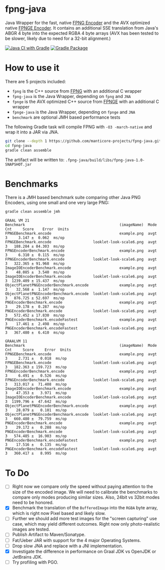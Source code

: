 # fpng-java
Java Wrapper for the fast, native [FPNG Encoder](https://github.com/richgel999/fpng) and the AVX optimized native [FPNGE Encoder](https://github.com/veluca93/fpnge).
It contains an additional SSE translation from Java's ABGR 4 byte into the expected RGBA 4 byte arrays (AVX has been tested to be slower, likely due to need for a 32-bit alignment.) 

[![Java CI with Gradle](https://github.com/manticore-projects/fpng-java/actions/workflows/gradle.yml/badge.svg)](https://github.com/manticore-projects/fpng-java/actions/workflows/gradle.yml) [![Gradle Package](https://github.com/manticore-projects/fpng-java/actions/workflows/gradle-publish.yml/badge.svg)](https://github.com/manticore-projects/fpng-java/actions/workflows/gradle-publish.yml)

# How to use it

There are 5 projects included:
- `fpng` is the C++ source from [FPNG](https://github.com/richgel999/fpng) with an additional C wrapper
- `fpng-java` is the Java Wrapper, depending on `fpng` and `JNA`
- `fpnge` is the AVX optimized C++ source from [FPNGE](https://github.com/veluca93/fpnge) with an additional C wrapper
- `fpnge-java` is the Java Wrapper, depending on `fpnge` and `JNA`
- `benchmark` are optional JMH based performance tests

The following Gradle task will compile FPNG with `-O3 -march-native` and wrap it into a JAR via JNA.

```bash
git clone --depth 1 https://github.com/manticore-projects/fpng-java.git
cd fpng-java
gradle clean assemble
```
The artifact will be written to: `.fpng-java/build/libs/fpng-java-1.0-SNAPSHOT.jar`

# Benchmarks

There is a JMH based benchmark suite comparing other Java PNG Encoders, using one small and one very large PNG:

```bash
gradle clean assemble jmh
```


```text
GRAAL VM 21
Benchmark                                           (imageName)  Mode  Cnt     Score    Error  Units
FPNGEBenchmark.encode                               example.png  avgt    3     3.147 ±  0.062  ms/op
FPNGEBenchmark.encode                   looklet-look-scale6.png  avgt    3   188.284 ± 84.303  ms/op
FPNGEncoderBenchmark.encode                         example.png  avgt    3     6.310 ±  0.115  ms/op
FPNGEncoderBenchmark.encode             looklet-look-scale6.png  avgt    3   322.365 ± 91.968  ms/op
ImageIOEncoderBenchmark.encode                      example.png  avgt    3    48.085 ±  3.540  ms/op
ImageIOEncoderBenchmark.encode          looklet-look-scale6.png  avgt    3  1239.409 ± 15.437  ms/op
ObjectPlanetPNGEncoderBenchmark.encode              example.png  avgt    3    32.568 ±  1.147  ms/op
ObjectPlanetPNGEncoderBenchmark.encode  looklet-look-scale6.png  avgt    3   876.725 ± 52.697  ms/op
PNGEncoderBenchmark.encode                          example.png  avgt    3    29.178 ±  0.287  ms/op
PNGEncoderBenchmark.encode              looklet-look-scale6.png  avgt    3   572.452 ± 17.830  ms/op
PNGEncoderBenchmark.encodeFastest                   example.png  avgt    3    17.461 ±  2.498  ms/op
PNGEncoderBenchmark.encodeFastest       looklet-look-scale6.png  avgt    3   367.480 ±  6.410  ms/op
```

```text
GRAALVM 11
Benchmark                                           (imageName)  Mode  Cnt     Score     Error  Units
FPNGEBenchmark.encode                               example.png  avgt    3     2.731 ±   0.018  ms/op
FPNGEBenchmark.encode                   looklet-look-scale6.png  avgt    3   182.363 ± 159.723  ms/op
FPNGEncoderBenchmark.encode                         example.png  avgt    3     6.491 ±   0.526  ms/op
FPNGEncoderBenchmark.encode             looklet-look-scale6.png  avgt    3   313.017 ±  71.408  ms/op
ImageIOEncoderBenchmark.encode                      example.png  avgt    3    47.353 ±   3.971  ms/op
ImageIOEncoderBenchmark.encode          looklet-look-scale6.png  avgt    3  1199.796 ±  47.642  ms/op
ObjectPlanetPNGEncoderBenchmark.encode              example.png  avgt    3    28.079 ±   0.101  ms/op
ObjectPlanetPNGEncoderBenchmark.encode  looklet-look-scale6.png  avgt    3   660.480 ±  79.759  ms/op
PNGEncoderBenchmark.encode                          example.png  avgt    3    29.172 ±   0.288  ms/op
PNGEncoderBenchmark.encode              looklet-look-scale6.png  avgt    3   574.485 ±  16.903  ms/op
PNGEncoderBenchmark.encodeFastest                   example.png  avgt    3    17.516 ±   0.135  ms/op
PNGEncoderBenchmark.encodeFastest       looklet-look-scale6.png  avgt    3   360.417 ±   8.995  ms/op
```

# To Do

- [ ] Right now we compare only the speed without paying attention to the size of the encoded image. We will need to calibrate the benchmarks to compare only modes producing similar sizes. Also, 24bit vs 32bit modes need to be honored.
- [X] Benchmark the translation of the `BufferedImage` into the `RGBA` byte array, which is right now Pixel based and likely slow.
- [ ] Further we should add more test images for the "screen capturing" use case, which may yield different outcomes. Right now only photo-realistic images are tested.
- [ ] Publish Artifact to Maven/Sonatype.
- [ ] Fat/Ueber JAR with support for the 4 major Operating Systems.
- [ ] Drop slow JNA and replace with a JNI implementation.
- [X] Investigate the difference in performance on Graal JDK vs OpenJDK or JetBrains JDK.
- [ ] Try profiling with PGO.
